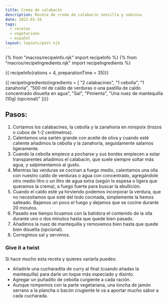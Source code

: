 ```yaml
---
title: Crema de calabacín
description: Receta de crema de calabacín sencilla y sabrosa
date: 2022-01-16
tags:
  - recetas
  - vegetariano
  - español
layout: layouts/post.njk
---
```


{% from "macros/recipeInfo.njk" import recipeInfo %}
{% from "macros/recipeIngredients.njk" import recipeIngredients %}

{{ recipeInfo(rations = 4, preparationTime = 35)}}

{{ recipeIngredients(ingredients = [
  "2 calabacines",
  "1 cebolla",
  "1 zanahoria",
  "500 ml de caldo de verduras o una pastilla de caldo concentrado disuelta en agua",
  "Sal",
  "Pimienta",
  "Una nuez de mantequilla (10g) (opcional)"
])}}

## Pasos:

1. Cortamos los calabacines, la cebolla y la zanahoria en _mirepoix_ (trozos o cubos de 1-2 centímetros).
1. Calentamos una sartén grande con aceite de oliva y cuando esté caliente añadimos la cebolla y la zanahoria, seguidamente salamos ligeramente.
1. Cuando la cebolla empiece a pocharse y sus bordes empiecen a estar transparentes añadimos el calabacín, que suele siempre soltar más agua, y salpimentamos al gusto.
1. Mientras las verduras se cocinan a fuego medio, calentamos una olla con nuestro caldo de verduras o agua con concentrado, agregándole otro medio litro o un litro de agua extra (según lo espesa o ligera que queramos la crema), a fuego fuerte para buscar la ebullición.
1. Cuando el caldo esté ya hirviendo podemos incorporar la verdura, que no necesitamos que esté del todo cocinada, simplemente la hemos salteado. Bajamos un poco el fuego y dejamos que se cocine durante 20 minutos.
1. Pasado ese tiempo licuamos con la batidora el contenido de la olla durante uno o dos minutos hasta que quede bien pasado.
1. Añadimos la nuez de mantequilla y removemos bien hasta que quede bien disuelta (opcional).
1. Corregimos sal y servimos.

### Give it a twist

Si hace mucho esta receta y quieres variarla puedes:

- Añadirle una cucharadita de curry al final (cuando añadas la mantequilla) para darle un toque más especiado y disinto.
- Agregar un puñadito de cebolla curgiente a cada ración.
- Aunque rompemos con la parte vegetariana, una loncha de jamón serrano a la plancha o bacón crugiente le va a aportar mucho sabor a cada cucharada.
